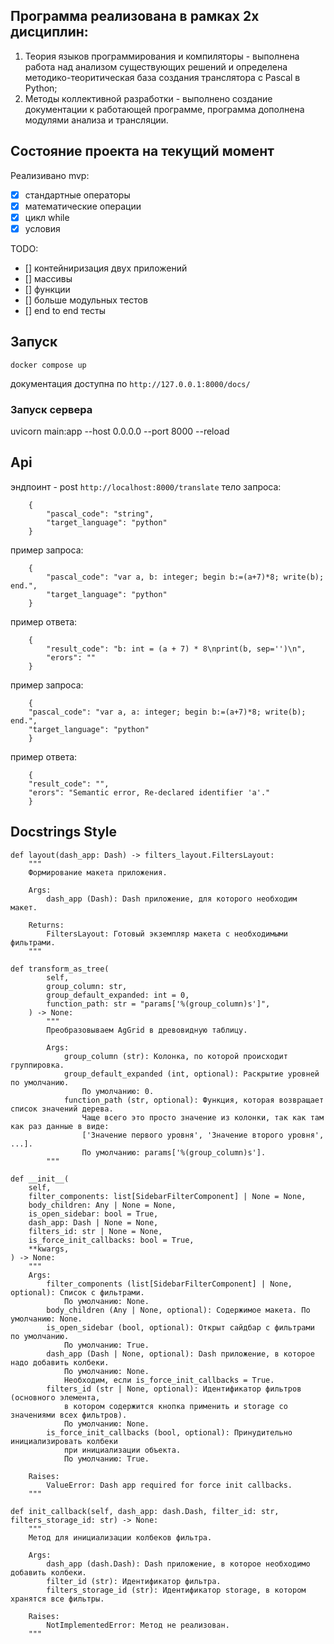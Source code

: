 ## Программа реализована в рамках 2х дисциплин: 
1. Теория языков программирования и компиляторы - выполнена работа над анализом существующих решений и определена методико-теоритическая база создания транслятора с Pascal в Python;
2. Методы коллективной разработки - выполнено создание документации к работающей программе, программа дополнена модулями анализа и трансляции.

## Состояние проекта на текущий момент
Реализивано mvp:
- [x] стандартные операторы
- [x] математические операции
- [x] цикл while
- [x] условия

TODO:
- [] контейниризация двух приложений
- [] массивы
- [] функции
- [] больше модульных тестов
- [] end to end тесты

## Запуск

`docker compose up`

документация доступна по `http://127.0.0.1:8000/docs/`

### Запуск сервера
uvicorn main:app --host 0.0.0.0 --port 8000 --reload

## Api
эндпоинт - post `http://localhost:8000/translate`
тело запроса:
```
    {
        "pascal_code": "string",
        "target_language": "python"
    }
```

пример запроса:
```
    {
        "pascal_code": "var a, b: integer; begin b:=(a+7)*8; write(b); end.",
        "target_language": "python"
    }
```
пример ответа:
```
    {
        "result_code": "b: int = (a + 7) * 8\nprint(b, sep='')\n",
        "erors": ""
    }
```
пример запроса:
```
    {
    "pascal_code": "var a, a: integer; begin b:=(a+7)*8; write(b); end.",
    "target_language": "python"
    }
```
пример ответа:
```
    {
    "result_code": "",
    "erors": "Semantic error, Re-declared identifier 'a'."
    }
```

## Docstrings Style
```
def layout(dash_app: Dash) -> filters_layout.FiltersLayout:
    """
    Формирование макета приложения.

    Args:
        dash_app (Dash): Dash приложение, для которого необходим макет.

    Returns:
        FiltersLayout: Готовый экземпляр макета с необходимыми фильтрами.
    """
```

```
def transform_as_tree(
        self,
        group_column: str,
        group_default_expanded: int = 0,
        function_path: str = "params['%(group_column)s']",
    ) -> None:
        """
        Преобразовываем AgGrid в древовидную таблицу.

        Args:
            group_column (str): Колонка, по которой происходит группировка.
            group_default_expanded (int, optional): Раскрытие уровней по умолчанию.
                По умолчанию: 0.
            function_path (str, optional): Функция, которая возвращает список значений дерева.
                Чаще всего это просто значение из колонки, так как там как раз данные в виде:
                ['Значение первого уровня', 'Значение второго уровня', ...].
                По умолчанию: params['%(group_column)s'].
        """
```

```
def __init__(
    self,
    filter_components: list[SidebarFilterComponent] | None = None,
    body_children: Any | None = None,
    is_open_sidebar: bool = True,
    dash_app: Dash | None = None,
    filters_id: str | None = None,
    is_force_init_callbacks: bool = True,
    **kwargs,
) -> None:
    """
    Args:
        filter_components (list[SidebarFilterComponent] | None, optional): Список с фильтрами.
            По умолчанию: None.
        body_children (Any | None, optional): Содержимое макета. По умолчанию: None.
        is_open_sidebar (bool, optional): Открыт сайдбар с фильтрами по умолчанию.
            По умолчанию: True.
        dash_app (Dash | None, optional): Dash приложение, в которое надо добавить колбеки.
            По умолчанию: None.
            Необходим, если is_force_init_callbacks = True.
        filters_id (str | None, optional): Идентификатор фильтров (основного элемента, 
            в котором содержится кнопка применить и storage со значениями всех фильтров).
            По умолчанию: None.
        is_force_init_callbacks (bool, optional): Принудительно инициализировать колбеки 
            при инициализации объекта.
            По умолчанию: True.

    Raises:
        ValueError: Dash app required for force init callbacks.
    """
```

```
def init_callback(self, dash_app: dash.Dash, filter_id: str, filters_storage_id: str) -> None:
    """
    Метод для инициализации колбеков фильтра.

    Args:
        dash_app (dash.Dash): Dash приложение, в которое необходимо добавить колбеки.
        filter_id (str): Идентификатор фильтра.
        filters_storage_id (str): Идентификатор storage, в котором хранятся все фильтры.

    Raises:
        NotImplementedError: Метод не реализован.
    """
```